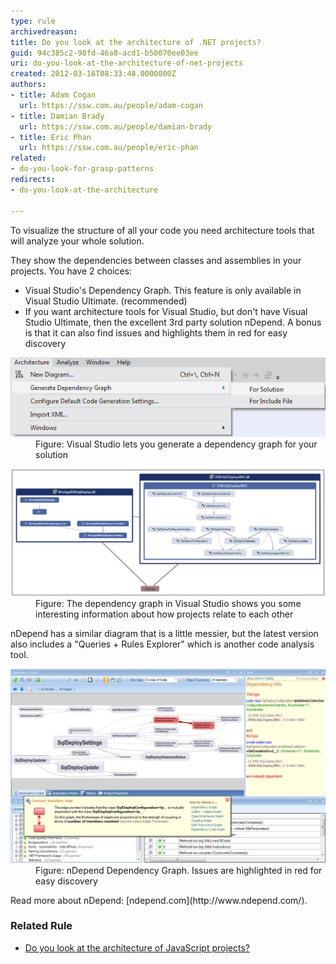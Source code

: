 ```yaml
---
type: rule
archivedreason: 
title: Do you look at the architecture of .NET projects?
guid: 94c385c2-98fd-46a0-acd1-b50070ee03ee
uri: do-you-look-at-the-architecture-of-net-projects
created: 2012-03-16T08:33:48.0000000Z
authors:
- title: Adam Cogan
  url: https://ssw.com.au/people/adam-cogan
- title: Damian Brady
  url: https://ssw.com.au/people/damian-brady
- title: Eric Phan
  url: https://ssw.com.au/people/eric-phan
related:
- do-you-look-for-grasp-patterns
redirects:
- do-you-look-at-the-architecture

---
```


To visualize the structure of all your code you need architecture tools that will analyze your whole solution.

They show the dependencies between classes and assemblies in your projects. You have 2 choices:

* Visual Studio's Dependency Graph. This feature is only available in Visual Studio Ultimate. (recommended)
* If you want architecture tools for Visual Studio, but don't have Visual Studio Ultimate, then the excellent 3rd party solution nDepend. A bonus is that it can also find issues and highlights them in red for easy discovery


<!--endintro-->
<dl class="image"><dt><img src="ArchitectureToolsVS11.png" alt="architecturetools_vs11.png"></dt><dd>Figure: Visual Studio lets you generate a dependency graph for your solution</dd></dl><dl class="image"><dt><img src="DependencyDiagramInVS11.png" alt="sqldeploy_dependencies.png" style="width:600px;"> </dt><dd>Figure: The dependency graph in Visual Studio shows you some interesting information about how projects relate to each other<br></dd></dl>
nDepend has a similar diagram that is a little messier, but the latest version also includes a "Queries + Rules Explorer" which is another code analysis tool.
<dl class="image"><dt><img class="ms-rteCustom-ImageArea" src="nDependDependencyGraph.png" alt="nDepend.png" style="width:600px;"> </dt><dd>Figure: nDepend Dependency Graph. Issues are highlighted in red for easy discovery</dd></dl>
Read more about nDepend: [ndepend.com](http://www.ndepend.com/).

### Related Rule


* [Do you look at the architecture of JavaScript projects?](/look-at-the-architecture-of-javascript-projects)
